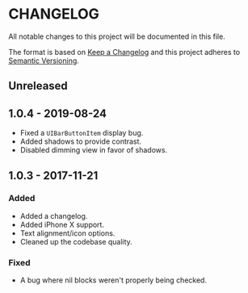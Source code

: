 # CHANGELOG
All notable changes to this project will be documented in this file.

The format is based on [Keep a Changelog](http://keepachangelog.com/en/1.0.0/)
and this project adheres to [Semantic Versioning](http://semver.org/spec/v2.0.0.html).

## Unreleased

## 1.0.4 - 2019-08-24

- Fixed a `UIBarButtonItem` display bug.
- Added shadows to provide contrast.
- Disabled dimming view in favor of shadows.

## 1.0.3 - 2017-11-21

### Added 
- Added a changelog.
- Added iPhone X support.
- Text alignment/icon options.
- Cleaned up the codebase quality.

### Fixed
- A bug where nil blocks weren't properly being checked.
